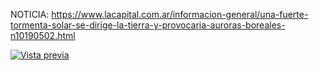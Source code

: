 NOTICIA: https://www.lacapital.com.ar/informacion-general/una-fuerte-tormenta-solar-se-dirige-la-tierra-y-provocaria-auroras-boreales-n10190502.html

[![Vista previa](https://IngruuC.github.io/Prueba/preview.png)](https://ingruuc.github.io/Prueba/Noticia.html)
